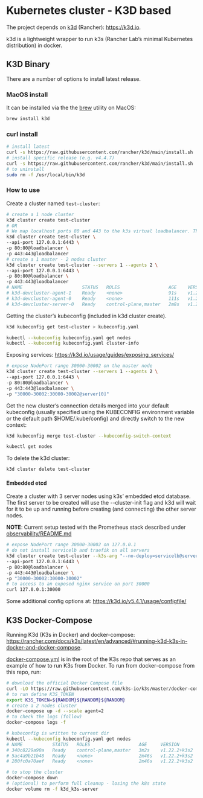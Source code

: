 # Kubernetes cluster - K3D based

The project depends on [k3d](https://github.com/rancher/k3d) (Rancher): <https://k3d.io>.

k3d is a lightweight wrapper to run k3s (Rancher Lab’s minimal Kubernetes distribution) in docker.

## K3D Binary

There are a number of options to install latest release.

### MacOS install

It can be installed via the the [brew](https://brew.sh/) utility on MacOS:

```bash
brew install k3d
```

### curl install

```bash
# install latest
curl -s https://raw.githubusercontent.com/rancher/k3d/main/install.sh | bash
# install specific release (e.g. v4.4.7)
curl -s https://raw.githubusercontent.com/rancher/k3d/main/install.sh | TAG=v4.4.7 bash
# to uninstall
sudo rm -f /usr/local/bin/k3d
```

### How to use

Create a cluster named `test-cluster`:

```bash
# create a 1 node cluster
k3d cluster create test-cluster
# OR
# We map localhost ports 80 and 443 to the k3s virtual loadbalancer. This will allow us to reach the ingress resources directly from the localhost on our machine
k3d cluster create test-cluster \
--api-port 127.0.0.1:6443 \
-p 80:80@loadbalancer \
-p 443:443@loadbalancer
# create a 1 master - 2 nodes cluster
k3d cluster create test-cluster --servers 1 --agents 2 \
--api-port 127.0.0.1:6443 \
-p 80:80@loadbalancer \
-p 443:443@loadbalancer
# NAME                      STATUS   ROLES                  AGE    VERSION
# k3d-devcluster-agent-1    Ready    <none>                 91s    v1.21.2+k3s1
# k3d-devcluster-agent-0    Ready    <none>                 111s   v1.21.2+k3s1
# k3d-devcluster-server-0   Ready    control-plane,master   2m8s   v1.21.2+k3s1
```

Getting the cluster’s kubeconfig (included in k3d cluster create).

```bash
k3d kubeconfig get test-cluster > kubeconfig.yaml

kubectl --kubeconfig kubeconfig.yaml get nodes
kubectl --kubeconfig kubeconfig.yaml cluster-info
```

Exposing services: <https://k3d.io/usage/guides/exposing_services/>

```bash
# expose NodePort range 30000-30002 on the master node
k3d cluster create test-cluster --servers 1 --agents 2 \
--api-port 127.0.0.1:6443 \
-p 80:80@loadbalancer \
-p 443:443@loadbalancer \
-p "30000-30002:30000-30002@server[0]"
```

Get the new cluster’s connection details merged into your default kubeconfig (usually specified using the KUBECONFIG environment variable or the default path $HOME/.kube/config) and directly switch to the new context:

```bash
k3d kubeconfig merge test-cluster --kubeconfig-switch-context

kubectl get nodes
```

To delete the k3d cluster:

```bash
k3d cluster delete test-cluster
```

#### Embedded etcd

Create a cluster with 3 server nodes using k3s’ embedded etcd database. The first server to be created will use the --cluster-init flag and k3d will wait for it to be up and running before creating (and connecting) the other server nodes.

**NOTE**: Current setup tested with the Prometheus stack described under [observability/README.md](../../observability/README.md)

```bash
# expose NodePort range 30000-30002 on 127.0.0.1
# do not install servicelb and traefik on all servers
k3d cluster create test-cluster --k3s-arg "--no-deploy=servicelb@server:*" --k3s-arg "--no-deploy=traefik@server:*" --servers 3 \
--api-port 127.0.0.1:6443 \
-p 80:80@loadbalancer \
-p 443:443@loadbalancer \
-p "30000-30002:30000-30002"
# to access to an exposed nginx service on port 30000
curl 127.0.0.1:30000
```

Some additional config options at: <https://k3d.io/v5.4.1/usage/configfile/>

## K3S Docker-Compose

Running K3d (K3s in Docker) and docker-compose: <https://rancher.com/docs/k3s/latest/en/advanced/#running-k3d-k3s-in-docker-and-docker-compose>.

[docker-compose.yml](https://github.com/k3s-io/k3s/blob/master/docker-compose.yml) is in the root of the K3s repo that serves as an example of how to run K3s from Docker. To run from docker-compose from this repo, run:

```bash
# download the official Docker Compose file
curl -LO https://raw.githubusercontent.com/k3s-io/k3s/master/docker-compose.yml
# to run define K3S_TOKEN
export K3S_TOKEN=${RANDOM}${RANDOM}${RANDOM}
# create a 2 nodes cluster
docker-compose up -d --scale agent=2
# to check the logs (follow)
docker-compose logs -f

# kubeconfig is written to current dir
kubectl --kubeconfig kubeconfig.yaml get nodes
# NAME           STATUS   ROLES                  AGE     VERSION
# 340c8229a90a   Ready    control-plane,master   3m2s    v1.22.2+k3s2
# 5ac4a9b21b48   Ready    <none>                 2m46s   v1.22.2+k3s2
# 280fc0a70aef   Ready    <none>                 2m46s   v1.22.2+k3s2

# to stop the cluster
docker-compose down
# (optional) to perform full cleanup - losing the k8s state
docker volume rm -f k3d_k3s-server
```

